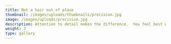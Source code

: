 ```yaml
---
title: Not a hair out of place
thumbnail: /images/uploads/thumbnails/precision.jpg
image: /images/uploads/precision.jpg
description: Attention to detail makes the difference.  You feel best when you look your best!
weight: 3
type: gallery
---
```



